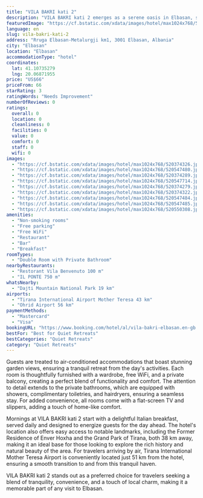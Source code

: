 ```yaml
---
title: "VILA BAKRI kati 2"
description: "VILA BAKRI kati 2 emerges as a serene oasis in Elbasan, situated a mere 38 km from the bustling Skanderbeg Square."
featuredImage: "https://cf.bstatic.com/xdata/images/hotel/max1024x768/520374326.jpg?k=4080d9eaa76331f42c5008c2c91554e2ba266ac0f38cf89a1e631a40f327cc3f&o=&hp=1"
language: en
slug: vila-bakri-kati-2
address: "Rruga Elbasan-Metalurgji km1, 3001 Elbasan, Albania"
city: "Elbasan"
location: "Elbasan"
accommodationType: "hotel"
coordinates:
  lat: 41.10735279
  lng: 20.06871955
price: "US$66"
priceFrom: 66
starRating: 3
ratingWords: "Needs Improvement"
numberOfReviews: 0
ratings:
  overall: 0
  location: 0
  cleanliness: 0
  facilities: 0
  value: 0
  comfort: 0
  staff: 0
  wifi: 0
images:
  - "https://cf.bstatic.com/xdata/images/hotel/max1024x768/520374326.jpg?k=4080d9eaa76331f42c5008c2c91554e2ba266ac0f38cf89a1e631a40f327cc3f&o=&hp=1"
  - "https://cf.bstatic.com/xdata/images/hotel/max1024x768/520547480.jpg?k=6c8e3f4a3c5558413de06fde5c99c36975c78480ecd4d27df86ef75ea650eb5a&o=&hp=1"
  - "https://cf.bstatic.com/xdata/images/hotel/max1024x768/520374289.jpg?k=168f165e60e67a0e2eb0daf31ed7a61a662d8d9c06d4eef52b2edfcc19176af3&o=&hp=1"
  - "https://cf.bstatic.com/xdata/images/hotel/max1024x768/520547714.jpg?k=95d545230fbf96e97ab37ae0102c6a4bb46e16f1bbe41681ca23cd192005b67d&o=&hp=1"
  - "https://cf.bstatic.com/xdata/images/hotel/max1024x768/520374279.jpg?k=5dd33d80f0b73df73123f0aa79c07cfdb33ce48e07074252a80e4b8e1f9fed8f&o=&hp=1"
  - "https://cf.bstatic.com/xdata/images/hotel/max1024x768/520374322.jpg?k=a73052ff84ffea4ba8364fd4be1947160206a11364772fdb5c2ad0106f797a50&o=&hp=1"
  - "https://cf.bstatic.com/xdata/images/hotel/max1024x768/520547484.jpg?k=5169aaf0d9529ac48dbb780aa26c0ea197d8069eac9aff9a03e7356a06bdee55&o=&hp=1"
  - "https://cf.bstatic.com/xdata/images/hotel/max1024x768/520547485.jpg?k=fe5fc2877491e2aaddb7d02de5b5c545baba5a22ae97149a36beb506cee6a362&o=&hp=1"
  - "https://cf.bstatic.com/xdata/images/hotel/max1024x768/520550308.jpg?k=cf7d5ee15a45df3ea10fa2705120773cb220fbab050056261ddd17f2c957c722&o=&hp=1"
amenities:
  - "Non-smoking rooms"
  - "Free parking"
  - "Free WiFi"
  - "Restaurant"
  - "Bar"
  - "Breakfast"
roomTypes:
  - "Double Room with Private Bathroom"
nearbyRestaurants:
  - "Restorant Vila Benvenuto 100 m"
  - "IL PONTE 750 m"
whatsNearby:
  - "Dajti Mountain National Park 19 km"
airports:
  - "Tirana International Airport Mother Teresa 43 km"
  - "Ohrid Airport 56 km"
paymentMethods:
  - "Mastercard"
  - "Visa"
bookingURL: "https://www.booking.com/hotel/al/vila-bakri-elbasan.en-gb.html?aid=8035640"
bestFor: "Best for Quiet Retreats"
bestCategories: "Quiet Retreats"
category: "Quiet Retreats"
---
```


Guests are treated to air-conditioned accommodations that boast stunning garden views, ensuring a tranquil retreat from the day's activities. Each room is thoughtfully furnished with a wardrobe, free WiFi, and a private balcony, creating a perfect blend of functionality and comfort. The attention to detail extends to the private bathrooms, which are equipped with showers, complimentary toiletries, and hairdryers, ensuring a seamless stay. For added convenience, all rooms come with a flat-screen TV and slippers, adding a touch of home-like comfort.

Mornings at VILA BAKRI kati 2 start with a delightful Italian breakfast, served daily and designed to energize guests for the day ahead. The hotel's location also offers easy access to notable landmarks, including the Former Residence of Enver Hoxha and the Grand Park of Tirana, both 38 km away, making it an ideal base for those looking to explore the rich history and natural beauty of the area. For travelers arriving by air, Tirana International Mother Teresa Airport is conveniently located just 51 km from the hotel, ensuring a smooth transition to and from this tranquil haven.

VILA BAKRI kati 2 stands out as a preferred choice for travelers seeking a blend of tranquility, convenience, and a touch of local charm, making it a memorable part of any visit to Elbasan.